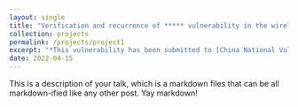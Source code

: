```yaml
---
layout: single
title: "Verification and recurrence of ***** vulnerability in the wireless communication system of China Urban Rail Transit"
collection: projects
permalink: /projects/project1
excerpt: "*This vulnerability has been submitted to [China National Vulnerability Database of Information Security](https://www.cnnvd.org.cn/home/childHome), numbered: CNNVD-202204-3571*"
date: 2022-04-15
---
```


This is a description of your talk, which is a markdown files that can be all markdown-ified like any other post. Yay markdown!

